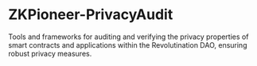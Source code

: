 # ZKPioneer-PrivacyAudit
Tools and frameworks for auditing and verifying the privacy properties of smart contracts and applications within the Revolutination DAO, ensuring robust privacy measures.
